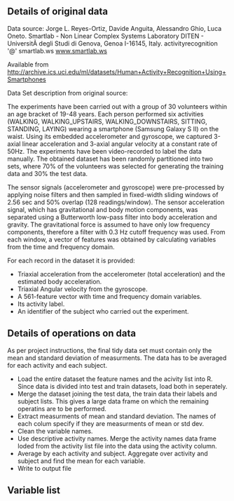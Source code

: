 ## Details of original data

Data source:
Jorge L. Reyes-Ortiz, Davide Anguita, Alessandro Ghio, Luca Oneto. 
Smartlab - Non Linear Complex Systems Laboratory 
DITEN - UniversitÃ  degli Studi di Genova, Genoa I-16145, Italy. 
activityrecognition '@' smartlab.ws 
www.smartlab.ws 

Available from http://archive.ics.uci.edu/ml/datasets/Human+Activity+Recognition+Using+Smartphones

Data Set description from original source:

The experiments have been carried out with a group of 30 volunteers within an age bracket of 19-48 years. Each person performed six activities (WALKING, WALKING_UPSTAIRS, WALKING_DOWNSTAIRS, SITTING, STANDING, LAYING) wearing a smartphone (Samsung Galaxy S II) on the waist. Using its embedded accelerometer and gyroscope, we captured 3-axial linear acceleration and 3-axial angular velocity at a constant rate of 50Hz. The experiments have been video-recorded to label the data manually. The obtained dataset has been randomly partitioned into two sets, where 70% of the volunteers was selected for generating the training data and 30% the test data. 

The sensor signals (accelerometer and gyroscope) were pre-processed by applying noise filters and then sampled in fixed-width sliding windows of 2.56 sec and 50% overlap (128 readings/window). The sensor acceleration signal, which has gravitational and body motion components, was separated using a Butterworth low-pass filter into body acceleration and gravity. The gravitational force is assumed to have only low frequency components, therefore a filter with 0.3 Hz cutoff frequency was used. From each window, a vector of features was obtained by calculating variables from the time and frequency domain. 

For each record in the dataset it is provided: 
* Triaxial acceleration from the accelerometer (total acceleration) and the estimated body acceleration. 
* Triaxial Angular velocity from the gyroscope. 
* A 561-feature vector with time and frequency domain variables. 
* Its activity label. 
* An identifier of the subject who carried out the experiment.




## Details of operations on data

As per project instructions, the final tidy data set must contain only the mean and standard deviation of measurments. The data has to be averaged for each  activity and each subject. 

* Load the entire dataset the feature names and the acivity list into R. Since data is divided into test and train datasets, load both in seperately.
* Merge the dataset joining the test data, the train data their labels and subject lists. This gives a large data frame on which the remaining operatins are to be performed.
* Extract measurments of mean and standard deviation. The names of each colum specify if they are measurments of mean or std dev. 
* Clean the variable names. 
* Use descriptive activity names. Merge the activity names data frame loded from the activity list file into the data using the activity column.
* Average by each activity and subject. Aggregate over activity and subject and find the mean for each variable.
* Write to output file




## Variable list
